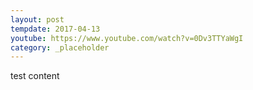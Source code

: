 ```yaml
---
layout: post
tempdate: 2017-04-13
youtube: https://www.youtube.com/watch?v=0Dv3TTYaWgI
category: _placeholder
---
```

test content